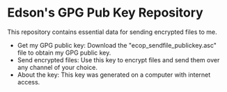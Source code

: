 # Edson's GPG Pub Key Repository

This repository contains essential data for sending encrypted files to me.

- Get my GPG public key: Download the "ecop_sendfile_publickey.asc" file to obtain my GPG public key.
- Send encrypted files: Use this key to encrypt files and send them over any channel of your choice.
- About the key: This key was generated on a computer with internet access.
